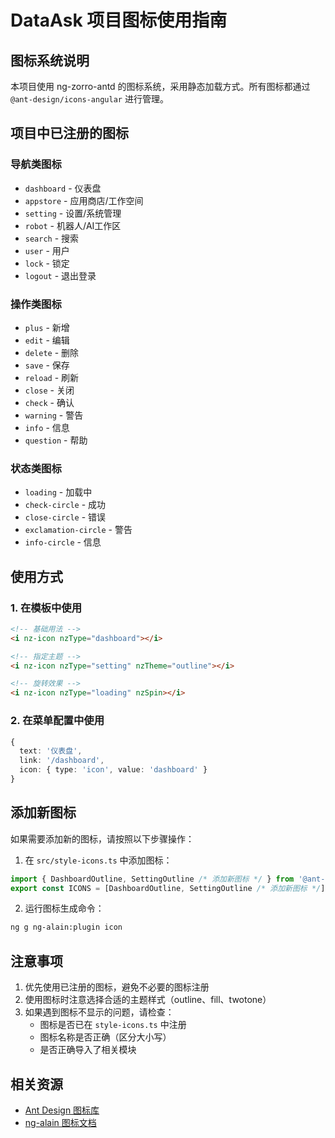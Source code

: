 # DataAsk 项目图标使用指南

## 图标系统说明

本项目使用 ng-zorro-antd 的图标系统，采用静态加载方式。所有图标都通过 `@ant-design/icons-angular` 进行管理。

## 项目中已注册的图标

### 导航类图标
- `dashboard` - 仪表盘
- `appstore` - 应用商店/工作空间
- `setting` - 设置/系统管理
- `robot` - 机器人/AI工作区
- `search` - 搜索
- `user` - 用户
- `lock` - 锁定
- `logout` - 退出登录

### 操作类图标
- `plus` - 新增
- `edit` - 编辑
- `delete` - 删除
- `save` - 保存
- `reload` - 刷新
- `close` - 关闭
- `check` - 确认
- `warning` - 警告
- `info` - 信息
- `question` - 帮助

### 状态类图标
- `loading` - 加载中
- `check-circle` - 成功
- `close-circle` - 错误
- `exclamation-circle` - 警告
- `info-circle` - 信息

## 使用方式

### 1. 在模板中使用

```html
<!-- 基础用法 -->
<i nz-icon nzType="dashboard"></i>

<!-- 指定主题 -->
<i nz-icon nzType="setting" nzTheme="outline"></i>

<!-- 旋转效果 -->
<i nz-icon nzType="loading" nzSpin></i>
```

### 2. 在菜单配置中使用

```typescript
{
  text: '仪表盘',
  link: '/dashboard',
  icon: { type: 'icon', value: 'dashboard' }
}
```

## 添加新图标

如果需要添加新的图标，请按照以下步骤操作：

1. 在 `src/style-icons.ts` 中添加图标：
```typescript
import { DashboardOutline, SettingOutline /* 添加新图标 */ } from '@ant-design/icons-angular/icons';
export const ICONS = [DashboardOutline, SettingOutline /* 添加新图标 */];
```

2. 运行图标生成命令：
```bash
ng g ng-alain:plugin icon
```

## 注意事项

1. 优先使用已注册的图标，避免不必要的图标注册
2. 使用图标时注意选择合适的主题样式（outline、fill、twotone）
3. 如果遇到图标不显示的问题，请检查：
   - 图标是否已在 `style-icons.ts` 中注册
   - 图标名称是否正确（区分大小写）
   - 是否正确导入了相关模块

## 相关资源

- [Ant Design 图标库](https://ant.design/components/icon-cn/)
- [ng-alain 图标文档](https://ng-alain.com/theme/icon/zh) 